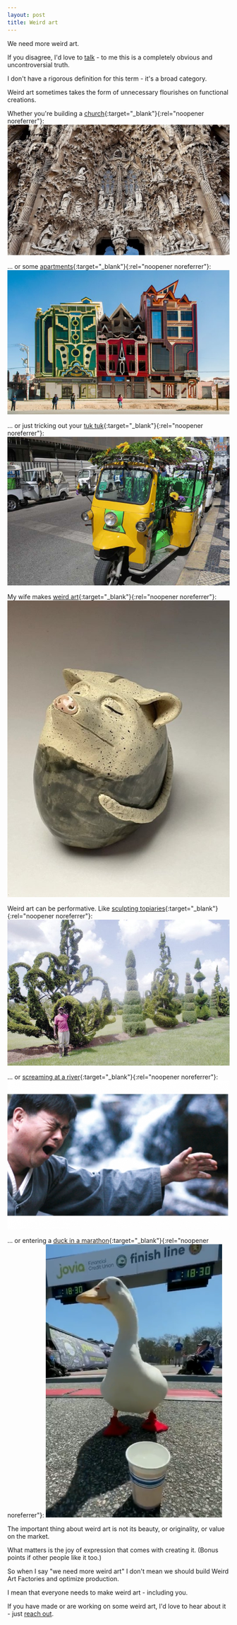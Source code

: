 ```yaml
---
layout: post
title: Weird art
---
```


We need more weird art.

If you disagree, I'd love to [talk](/contact) - to me this is a completely obvious and uncontroversial truth.

I don't have a rigorous definition for this term - it's a broad category.

Weird art sometimes takes the form of unnecessary flourishes on functional creations.

Whether you're building a [church](https://sagradafamilia.org/en/){:target="_blank"}{:rel="noopener noreferrer"}:
![sagrada familia church](/images/sagrada-familia.jpeg)

... or some [apartments](https://www.instagram.com/freddy_mamani_silvestre/){:target="_blank"}{:rel="noopener noreferrer"}:
![buildings by freedy mamani silvestre](/images/freddy-mamani-silvestre-buildings.jpeg)

... or just tricking out your [tuk tuk](https://en.wikipedia.org/wiki/Auto_rickshaw){:target="_blank"}{:rel="noopener noreferrer"}:
![photo of tuk tuk with flowers](/images/tuk-tuk.png)

My wife makes [weird art](https://www.othersideceramics.com/){:target="_blank"}{:rel="noopener noreferrer"}:
![opossum bank](/images/opossum-bank.jpeg)

Weird art can be performative. Like [sculpting topiaries](https://en.wikipedia.org/wiki/Pearl_Fryar){:target="_blank"}{:rel="noopener noreferrer"}:
![pearl fryar with topiaries](/images/pearl-fryar.jpeg)

... or [screaming at a river](https://youtu.be/tKHo4-5digs){:target="_blank"}{:rel="noopener noreferrer"}:
![bae il dong](/images/bae-il-dong.png)

... or entering a [duck in a marathon](https://twitter.com/frozenaesthetic/status/1522467208584179713){:target="_blank"}{:rel="noopener noreferrer"}:
![duck at marathon finish line](/images/marathon-duck.png)

The important thing about weird art is not its beauty, or originality, or value on the market.

What matters is the joy of expression that comes with creating it. (Bonus points if other people like it too.)

So when I say "we need more weird art" I don't mean we should build Weird Art Factories and optimize production.

I mean that everyone needs to make weird art - including you.

If you have made or are working on some weird art, I'd love to hear about it - just [reach out](/contact).
